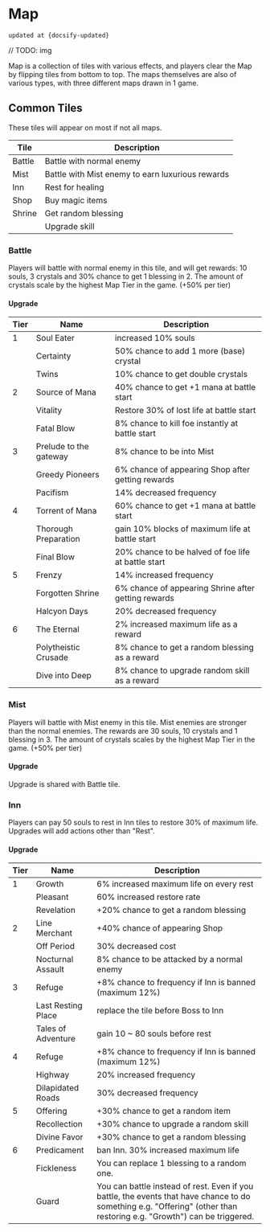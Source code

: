 # Map

```
updated at {docsify-updated}
```

// TODO: img

Map is a collection of tiles with various effects, and players clear the Map by flipping tiles from bottom to top. The maps themselves are also of various types, with three different maps drawn in 1 game.

## Common Tiles

These tiles will appear on most if not all maps.

|Tile|Description|
|----|-----------|
|Battle|Battle with normal enemy|
|Mist|Battle with Mist enemy to earn luxurious rewards|
|Inn|Rest for healing|
|Shop|Buy magic items|
|Shrine|Get random blessing|
||Upgrade skill|

### Battle

Players will battle with normal enemy in this tile, and will get rewards: 10 souls, 3 crystals and 30% chance to get 1 blessing in 2. The amount of crystals scale by the highest Map Tier in the game. (+50% per tier)

#### Upgrade

|Tier|Name|Description|
|----|--------|--------|
|1|Soul Eater|increased 10% souls|
||Certainty|50% chance to add 1 more (base) crystal|
||Twins|10% chance to get double crystals|
|2|Source of Mana|40% chance to get +1 mana at battle start|
||Vitality|Restore 30% of lost life at battle start|
||Fatal Blow|8% chance to kill foe instantly at battle start|
|3|Prelude to the gateway|8% chance to be into Mist|
||Greedy Pioneers|6% chance of appearing Shop after getting rewards|
||Pacifism|14% decreased frequency|
|4|Torrent of Mana|60% chance to get +1 mana at battle start|
||Thorough Preparation|gain 10% blocks of maximum life at battle start|
||Final Blow|20% chance to be halved of foe life at battle start|
|5|Frenzy|14% increased frequency|
||Forgotten Shrine|6% chance of appearing Shrine after getting rewards|
||Halcyon Days|20% decreased frequency|
|6|The Eternal|2% increased maximum life as a reward|
||Polytheistic Crusade|8% chance to get a random blessing as a reward|
||Dive into Deep|8% chance to upgrade random skill as a reward|

### Mist

Players will battle with Mist enemy in this tile. Mist enemies are stronger than the normal enemies. The rewards are 30 souls, 10 crystals and 1 blessing in 3. The amount of crystals scales by the highest Map Tier in the game. (+50% per tier)

#### Upgrade

Upgrade is shared with Battle tile.

### Inn

Players can pay 50 souls to rest in Inn tiles to restore 30% of maximum life. Upgrades will add actions other than "Rest".

#### Upgrade

|Tier|Name|Description|
|----|--------|--------|
|1|Growth|6% increased maximum life on every rest|
||Pleasant|60% increased restore rate|
||Revelation|+20% chance to get a random blessing|
|2|Line Merchant|+40% chance of appearing Shop|
||Off Period|30% decreased cost|
||Nocturnal Assault|8% chance to be attacked by a normal enemy|
|3|Refuge|+8% chance to frequency if Inn is banned (maximum 12%)|
||Last Resting Place|replace the tile before Boss to Inn|
||Tales of Adventure|gain 10 ~ 80 souls before rest|
|4|Refuge|+8% chance to frequency if Inn is banned (maximum 12%)|
||Highway|20% increased frequency|
||Dilapidated Roads|30% decreased frequency|
|5|Offering|+30% chance to get a random item|
||Recollection|+30% chance to upgrade a random skill|
||Divine Favor|+30% chance to get a random blessing|
|6|Predicament|ban Inn. 30% increased maximum life|
||Fickleness|You can replace 1 blessing to a random one.|
||Guard|You can battle instead of rest. Even if you battle, the events that have chance to do something e.g. "Offering" (other than restoring e.g. "Growth") can be triggered.